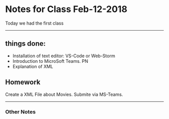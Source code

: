 
# Notes for Class Feb-12-2018

Today we had the first class 

-----------------------------------------------------------------------

## things done:

- Installation of text editor: VS-Code or Web-Storm
- Introduction to MicroSoft Teams. PN
- Explanation of XML 


## Homework

Create a XML File about Movies. Submite via MS-Teams.


-----------------------------------------------------------------------
###        Other Notes